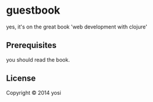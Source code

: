 # guestbook

yes, it's on the great book 'web development with clojure'

## Prerequisites

you should read the book.

## License

Copyright © 2014 yosi

